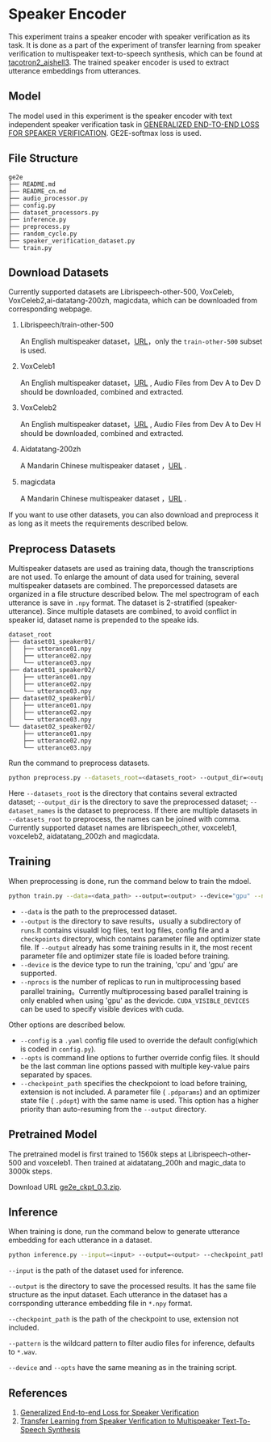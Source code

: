 # Speaker Encoder

This experiment trains a speaker encoder with speaker verification as its task. It is done as a part of the experiment of transfer learning from speaker verification to multispeaker text-to-speech synthesis, which can be found at [tacotron2_aishell3](../tacotron2_shell3). The trained speaker encoder is used to extract utterance embeddings from utterances.

## Model

The model used in this experiment is the speaker encoder with text independent speaker verification task in [GENERALIZED END-TO-END LOSS FOR SPEAKER VERIFICATION](https://arxiv.org/pdf/1710.10467.pdf). GE2E-softmax loss is used.

## File Structure

```text
ge2e
├── README.md
├── README_cn.md
├── audio_processor.py
├── config.py
├── dataset_processors.py
├── inference.py
├── preprocess.py
├── random_cycle.py
├── speaker_verification_dataset.py
└── train.py
```

## Download Datasets

Currently supported datasets are  Librispeech-other-500, VoxCeleb, VoxCeleb2,ai-datatang-200zh, magicdata, which can be downloaded from corresponding webpage.

1. Librispeech/train-other-500

   An English multispeaker dataset，[URL](https://www.openslr.org/resources/12/train-other-500.tar.gz)，only the `train-other-500` subset is used.

2. VoxCeleb1

   An English multispeaker dataset，[URL](https://www.robots.ox.ac.uk/~vgg/data/voxceleb/vox1.html) , Audio Files from Dev A to Dev D should be downloaded, combined and extracted.

3. VoxCeleb2

   An English multispeaker dataset，[URL](https://www.robots.ox.ac.uk/~vgg/data/voxceleb/vox1.html) , Audio Files from Dev A to Dev H should be downloaded, combined and extracted.

4. Aidatatang-200zh

   A Mandarin Chinese multispeaker dataset ，[URL](https://www.openslr.org/62/) .

5. magicdata

   A Mandarin Chinese multispeaker dataset ，[URL](https://www.openslr.org/68/) .

If you want to use other datasets, you can also download and preprocess it as long as it meets the requirements described below.

## Preprocess Datasets

Multispeaker datasets are used as training data, though the transcriptions are not used. To enlarge the amount of data used for training, several multispeaker datasets are combined. The preporcessed datasets are organized in a file structure described below. The mel spectrogram of each utterance is save in `.npy` format. The dataset is 2-stratified (speaker-utterance). Since multiple datasets are combined, to avoid conflict in speaker id, dataset name is prepended to the speake ids.

```text
dataset_root
├── dataset01_speaker01/
│   ├── utterance01.npy
│   ├── utterance02.npy
│   └── utterance03.npy
├── dataset01_speaker02/
│   ├── utterance01.npy
│   ├── utterance02.npy
│   └── utterance03.npy
├── dataset02_speaker01/
│   ├── utterance01.npy
│   ├── utterance02.npy
│   └── utterance03.npy
└── dataset02_speaker02/
    ├── utterance01.npy
    ├── utterance02.npy
    └── utterance03.npy
```

Run the command to preprocess datasets.

```bash
python preprocess.py --datasets_root=<datasets_root> --output_dir=<output_dir> --dataset_names=<dataset_names>
```

Here `--datasets_root` is the directory that contains several extracted dataset; `--output_dir` is the directory to save the preprocessed dataset; `--dataset_names` is the dataset to preprocess. If there are multiple datasets in `--datasets_root` to preprocess, the names can be joined with comma. Currently supported dataset names are  librispeech_other, voxceleb1, voxceleb2, aidatatang_200zh and magicdata.

## Training

When preprocessing is done, run the command below to train the mdoel.

```bash
python train.py --data=<data_path> --output=<output> --device="gpu" --nprocs=1
```

- `--data` is the path to the preprocessed dataset.
- `--output` is the directory to save results，usually a subdirectory of `runs`.It contains visualdl log files, text log files, config file and a `checkpoints` directory, which contains parameter file and optimizer state file. If `--output` already has some training results in it, the most recent parameter file and optimizer state file is loaded before training.
- `--device` is the device type to run the training, 'cpu' and 'gpu' are supported.
- `--nprocs` is the number of replicas to run in multiprocessing based parallel training。Currently multiprocessing based parallel training is only enabled when using 'gpu' as the devicde. `CUDA_VISIBLE_DEVICES` can be used to specify visible devices with cuda.

Other options are described below.

- `--config` is a `.yaml` config file used to override the default config(which is coded in `config.py`).
- `--opts` is command line options to further override config files. It should be the last comman line options passed with multiple key-value pairs separated by spaces.
- `--checkpoint_path` specifies the checkpoiont to load before training, extension is not included. A parameter file ( `.pdparams`) and an optimizer state file ( `.pdopt`) with the same name is used. This option has a higher priority than auto-resuming from the `--output` directory.

## Pretrained Model

The pretrained model is first trained to 1560k steps at Librispeech-other-500 and voxceleb1. Then trained at aidatatang_200h and magic_data to 3000k steps.

Download URL [ge2e_ckpt_0.3.zip](https://paddlespeech.bj.bcebos.com/Parakeet/ge2e_ckpt_0.3.zip).

## Inference

When training is done, run the command below to generate utterance embedding for each utterance in a dataset.

```bash
python inference.py --input=<input> --output=<output> --checkpoint_path=<checkpoint_path> --device="gpu"
```

`--input` is the path of the dataset used for inference.

`--output` is the directory to save the processed results. It has the same file structure as the input dataset. Each utterance in the dataset has a corrsponding utterance embedding file in `*.npy` format.

`--checkpoint_path` is the path of the checkpoint to use, extension not included.

`--pattern` is the wildcard pattern to filter audio files for inference, defaults to `*.wav`.

`--device` and `--opts` have the same meaning as in the training script.

## References

1. [Generalized End-to-end Loss for Speaker Verification](https://arxiv.org/pdf/1710.10467.pdf)
2. [Transfer Learning from Speaker Verification to Multispeaker Text-To-Speech Synthesis](https://arxiv.org/pdf/1806.04558.pdf)



